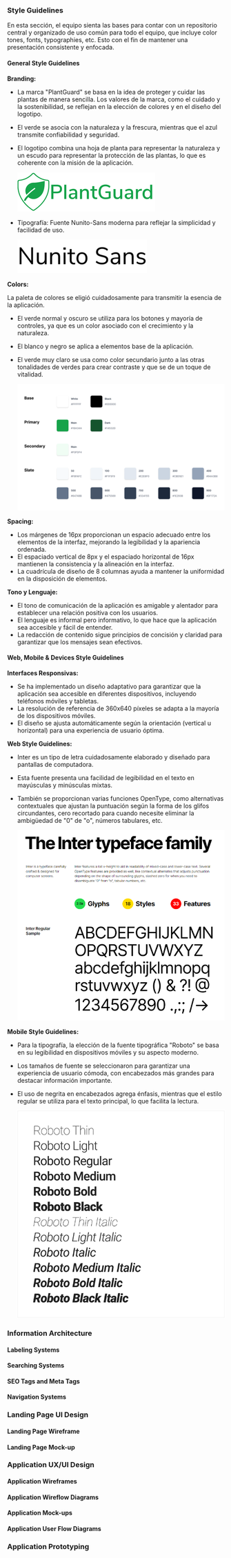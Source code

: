 ### Style Guidelines

En esta sección, el equipo sienta las bases para contar con un repositorio central y organizado de uso común para todo el equipo, que incluye color tones, fonts, typographies, etc. Esto con el fin de mantener una presentación consistente y enfocada.

#### General Style Guidelines

**Branding:**

- La marca "PlantGuard" se basa en la idea de proteger y cuidar las plantas de manera sencilla. Los valores de la marca, como el cuidado y la sostenibilidad, se reflejan en la elección de colores y en el diseño del logotipo.
- El verde se asocia con la naturaleza y la frescura, mientras que el azul transmite confiabilidad y seguridad.
- El logotipo combina una hoja de planta para representar la naturaleza y un escudo para representar la protección de las plantas, lo que es coherente con la misión de la aplicación.

  ![Logo](../static/plantguard-logo.png)

- Tipografía: Fuente Nunito-Sans moderna para reflejar la simplicidad y facilidad de uso.

  ![Tipografía](../static/nunito-sans.png)

**Colors:**

La paleta de colores se eligió cuidadosamente para transmitir la esencia de la aplicación.

- El verde normal y oscuro se utiliza para los botones y mayoría de controles, ya que es un color asociado con el crecimiento y la naturaleza.
- El blanco y negro se aplica a elementos base de la aplicación.
- El verde muy claro se usa como color secundario junto a las otras tonalidades de verdes para crear contraste y que se de un toque de vitalidad.

  ![Color Palette](../static/style-guidelines.png)

**Spacing:**

- Los márgenes de 16px proporcionan un espacio adecuado entre los elementos de la interfaz, mejorando la legibilidad y la apariencia ordenada.
- El espaciado vertical de 8px y el espaciado horizontal de 16px mantienen la consistencia y la alineación en la interfaz.
- La cuadrícula de diseño de 8 columnas ayuda a mantener la uniformidad en la disposición de elementos.

**Tono y Lenguaje:**

- El tono de comunicación de la aplicación es amigable y alentador para establecer una relación positiva con los usuarios.
- El lenguaje es informal pero informativo, lo que hace que la aplicación sea accesible y fácil de entender.
- La redacción de contenido sigue principios de concisión y claridad para garantizar que los mensajes sean efectivos.

#### Web, Mobile & Devices Style Guidelines

**Interfaces Responsivas:**

- Se ha implementado un diseño adaptativo para garantizar que la aplicación sea accesible en diferentes dispositivos, incluyendo teléfonos móviles y tabletas.
- La resolución de referencia de 360x640 píxeles se adapta a la mayoría de los dispositivos móviles.
- El diseño se ajusta automáticamente según la orientación (vertical u horizontal) para una experiencia de usuario óptima.

**Web Style Guidelines:**

- Inter es un tipo de letra cuidadosamente elaborado y diseñado para pantallas de computadora.
- Esta fuente presenta una facilidad de legibilidad en el texto en mayúsculas y minúsculas mixtas.
- También se proporcionan varias funciones OpenType, como alternativas contextuales que ajustan la puntuación según la forma de los glifos circundantes, cero recortado para cuando necesite eliminar la ambigüedad de "0" de "o", números tabulares, etc.

  ![Tipografía](../static/inter-typeface-font.png)

**Mobile Style Guidelines:**

- Para la tipografía, la elección de la fuente tipográfica "Roboto" se basa en su legibilidad en dispositivos móviles y su aspecto moderno.
- Los tamaños de fuente se seleccionaron para garantizar una experiencia de usuario cómoda, con encabezados más grandes para destacar información importante.
- El uso de negrita en encabezados agrega énfasis, mientras que el estilo regular se utiliza para el texto principal, lo que facilita la lectura.

  ![Tipografía](../static/roboto.png)

### Information Architecture

#### Labeling Systems

#### Searching Systems

#### SEO Tags and Meta Tags

#### Navigation Systems

### Landing Page UI Design

#### Landing Page Wireframe

#### Landing Page Mock-up

### Application UX/UI Design

#### Application Wireframes

#### Application Wireflow Diagrams

#### Application Mock-ups

#### Application User Flow Diagrams

### Application Prototyping
